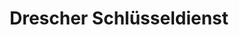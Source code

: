 ---
title: "Drescher Schlüsseldienst"
url: /friedberg-hessen/drescher-schluesseldienst/
shop: Schlüsseldienst
---